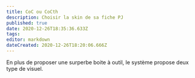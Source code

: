 ```yaml
---
title: CoC ou CoCth
description: Choisir la skin de sa fiche PJ
published: true
date: 2020-12-26T18:35:36.633Z
tags: 
editor: markdown
dateCreated: 2020-12-26T18:20:06.666Z
---
```


En plus de proposer une surperbe boite à outil, le système propose deux type de visuel.